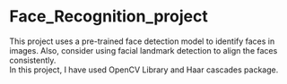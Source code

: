 # Face_Recognition_project
This project uses a pre-trained face detection model to identify faces in images. Also, consider using facial landmark detection to align the faces consistently.   
In this project, I have used OpenCV Library and Haar cascades package.
